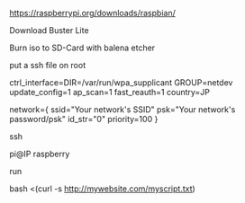 https://raspberrypi.org/downloads/raspbian/ 

Download Buster Lite

Burn iso to SD-Card with balena etcher

put a ssh file on root

ctrl_interface=DIR=/var/run/wpa_supplicant GROUP=netdev
update_config=1
ap_scan=1
fast_reauth=1
country=JP

network={
	ssid="Your network's SSID"
	psk="Your network's password/psk"
	id_str="0"
	priority=100
}

ssh

pi@IP
raspberry


run


bash <(curl -s http://mywebsite.com/myscript.txt)

